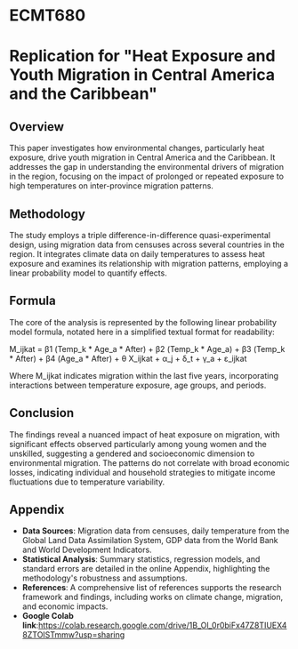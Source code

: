 # ECMT680
# Replication for "Heat Exposure and Youth Migration in Central America and the Caribbean"

## Overview
This paper investigates how environmental changes, particularly heat exposure, drive youth migration in Central America and the Caribbean. It addresses the gap in understanding the environmental drivers of migration in the region, focusing on the impact of prolonged or repeated exposure to high temperatures on inter-province migration patterns.

## Methodology
The study employs a triple difference-in-difference quasi-experimental design, using migration data from censuses across several countries in the region. It integrates climate data on daily temperatures to assess heat exposure and examines its relationship with migration patterns, employing a linear probability model to quantify effects.

## Formula
The core of the analysis is represented by the following linear probability model formula, notated here in a simplified textual format for readability:

M_ijkat = β1 (Temp_k * Age_a * After) + β2 (Temp_k * Age_a) + β3 (Temp_k * After) + β4 (Age_a * After) + θ X_ijkat + α_j + δ_t + γ_a + ε_ijkat

Where M_ijkat indicates migration within the last five years, incorporating interactions between temperature exposure, age groups, and periods.

## Conclusion
The findings reveal a nuanced impact of heat exposure on migration, with significant effects observed particularly among young women and the unskilled, suggesting a gendered and socioeconomic dimension to environmental migration. The patterns do not correlate with broad economic losses, indicating individual and household strategies to mitigate income fluctuations due to temperature variability.

## Appendix
- **Data Sources**: Migration data from censuses, daily temperature from the Global Land Data Assimilation System, GDP data from the World Bank and World Development Indicators. 
- **Statistical Analysis**: Summary statistics, regression models, and standard errors are detailed in the online Appendix, highlighting the methodology's robustness and assumptions.
- **References**: A comprehensive list of references supports the research framework and findings, including works on climate change, migration, and economic impacts.
- **Google Colab link**:https://colab.research.google.com/drive/1B_Ol_0r0biFx47Z8TIUEX48ZTOISTmmw?usp=sharing
